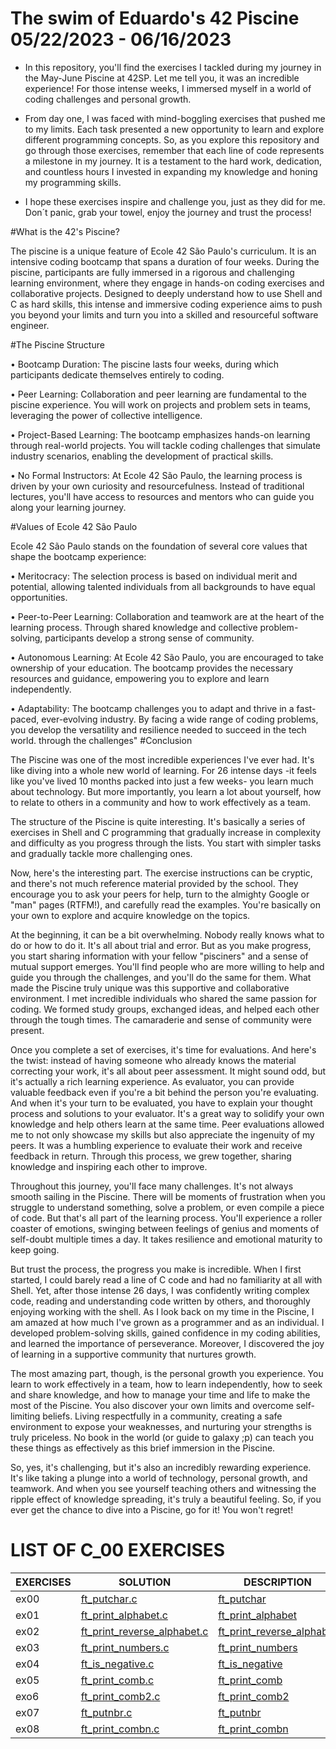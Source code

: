# The swim of Eduardo's 42 Piscine  05/22/2023 - 06/16/2023 

- In this repository, you'll find the exercises I tackled during my journey in the May-June Piscine at 42SP. Let me tell you, it was an incredible experience! For those intense weeks, I immersed myself in a world of coding challenges and personal growth.
 - From day one, I was faced with mind-boggling exercises that pushed me to my limits. Each task presented a new opportunity to learn and explore different programming concepts. So, as you explore this repository and go through those exercises, remember that each line of code represents a milestone in my journey. It is a testament to the hard work, dedication, and countless hours I invested in expanding my knowledge and honing my programming skills.

- I hope these exercises inspire and challenge you, just as they did for me. Don´t panic, grab your towel, enjoy the journey and trust the process!

#What is the 42's Piscine?

  The piscine is a unique feature of Ecole 42 São Paulo's curriculum. It is an intensive coding bootcamp that spans a duration of four weeks. During the piscine, participants are fully immersed in a rigorous and challenging learning environment, where they engage in hands-on coding exercises and collaborative projects. Designed to deeply understand how to use Shell and C as hard skills, this intense and immersive coding experience aims to push you beyond your limits and turn you into a skilled and resourceful software engineer.

#The Piscine Structure

• Bootcamp Duration: The piscine lasts four weeks, during which participants dedicate themselves entirely to coding.

• Peer Learning: Collaboration and peer learning are fundamental to the piscine experience. You will work on projects and problem sets in teams, leveraging the power of collective intelligence.

• Project-Based Learning: The bootcamp emphasizes hands-on learning through real-world projects. You will tackle coding challenges that simulate industry scenarios, enabling the development of practical skills.

• No Formal Instructors: At Ecole 42 São Paulo, the learning process is driven by your own curiosity and resourcefulness. Instead of traditional lectures, you'll have access to resources and mentors who can guide you along your learning journey.

#Values of Ecole 42 São Paulo

  Ecole 42 São Paulo stands on the foundation of several core values that shape the bootcamp experience:

• Meritocracy: The selection process is based on individual merit and potential, allowing talented individuals from all backgrounds to have equal opportunities.

• Peer-to-Peer Learning: Collaboration and teamwork are at the heart of the learning process. Through shared knowledge and collective problem-solving, participants develop a strong sense of community.

• Autonomous Learning: At Ecole 42 São Paulo, you are encouraged to take ownership of your education. The bootcamp provides the necessary resources and guidance, empowering you to explore and learn independently.

• Adaptability: The bootcamp challenges you to adapt and thrive in a fast-paced, ever-evolving industry. By facing a wide range of coding problems, you develop the versatility and resilience needed to succeed in the tech world.
through the challenges"
#Conclusion

  The Piscine was one of the most incredible experiences I've ever had. It's like diving into a whole new world of learning. For 26 intense days -it feels like you've lived 10 months packed into just a few weeks- you learn much about technology. But more importantly, you learn a lot about yourself, how to relate to others in a community and how to work effectively as a team.

  The structure of the Piscine is quite interesting. It's basically a series of exercises in Shell and C programming that gradually increase in complexity and difficulty as you progress through the lists. You start with simpler tasks and gradually tackle more challenging ones.

  Now, here's the interesting part. The exercise instructions can be cryptic, and there's not much reference material provided by the school. They encourage you to ask your peers for help, turn to the almighty Google or "man" pages (RTFM!), and carefully read the examples. You're basically on your own to explore and acquire knowledge on the topics.

  At the beginning, it can be a bit overwhelming. Nobody really knows what to do or how to do it. It's all about trial and error. But as you make progress, you start sharing information with your fellow "pisciners" and a sense of mutual support emerges. You'll find people who are more willing to help and guide you through the challenges, and you'll do the same for them. What made the Piscine truly unique was this supportive and collaborative environment. I met incredible individuals who shared the same passion for coding. We formed study groups, exchanged ideas, and helped each other through the tough times. The camaraderie and sense of community were present.

  Once you complete a set of exercises, it's time for evaluations. And here's the twist: instead of having someone who already knows the material correcting your work, it's all about peer assessment. It might sound odd, but it's actually a rich learning experience. As evaluator, you can provide valuable feedback even if you're a bit behind the person you're evaluating. And when it's your turn to be evaluated, you have to explain your thought process and solutions to your evaluator. It's a great way to solidify your own knowledge and help others learn at the same time. Peer evaluations allowed me to not only showcase my skills but also appreciate the ingenuity of my peers. It was a humbling experience to evaluate their work and receive feedback in return. Through this process, we grew together, sharing knowledge and inspiring each other to improve.

  Throughout this journey, you'll face many challenges. It's not always smooth sailing in the Piscine. There will be moments of frustration when you struggle to understand something, solve a problem, or even compile a piece of code. But that's all part of the learning process. You'll experience a roller coaster of emotions, swinging between feelings of genius and moments of self-doubt multiple times a day. It takes resilience and emotional maturity to keep going.

  But trust the process, the progress you make is incredible. When I first started, I could barely read a line of C code and had no familiarity at all with Shell. Yet, after those intense 26 days, I was confidently writing complex code, reading and understanding code written by others, and thoroughly enjoying working with the shell. As I look back on my time in the Piscine, I am amazed at how much I've grown as a programmer and as an individual. I developed problem-solving skills, gained confidence in my coding abilities, and learned the importance of perseverance. Moreover, I discovered the joy of learning in a supportive community that nurtures growth.

  The most amazing part, though, is the personal growth you experience. You learn to work effectively in a team, how to learn independently, how to seek and share knowledge, and how to manage your time and life to make the most of the Piscine. You also discover your own limits and overcome self-limiting beliefs. Living respectfully in a community, creating a safe environment to expose your weaknesses, and nurturing your strengths is truly priceless. No book in the world (or guide to galaxy ;p) can teach you these things as effectively as this brief immersion in the Piscine.

  So, yes, it's challenging, but it's also an incredibly rewarding experience. It's like taking a plunge into a world of technology, personal growth, and teamwork. And when you see yourself teaching others and witnessing the ripple effect of knowledge spreading, it's truly a beautiful feeling. So, if you ever get the chance to dive into a Piscine, go for it! You won't regret!

   # LIST OF C_00 EXERCISES

   | EXERCISES | SOLUTION                                                          | DESCRIPTION                                   |
   |-----------|-------------------------------------------------------------------|-----------------------------------------------|
   | ex00      | [ft_putchar.c](./ex00/ft_putchar.c)                               | [ft_putchar](./ex00/readme.md)                |
   | ex01      | [ft_print_alphabet.c](./ex01/ft_print_alphabet.c)                 | [ft_print_alphabet](./ex01/readme.md)         |
   | ex02      | [ft_print_reverse_alphabet.c](./ex02/ft_print_reverse_alphabet.c) | [ft_print_reverse_alphabet](./ex02/readme.md) |
   | ex03      | [ft_print_numbers.c](./ex03/ft_print_numbers.c)                   | [ft_print_numbers](./ex03/readme.md)          |
   | ex04      | [ft_is_negative.c](./ex04/ft_is_negative.c)                       | [ft_is_negative](./ex04/readme.md)            |
   | ex05      | [ft_print_comb.c](./ex05/ft_print_comb.c)                         | [ft_print_comb](./ex05/readme.md)             |
   | exo6      | [ft_print_comb2.c](./ex06/ft_print_comb2.c)                       | [ft_print_comb2](./ex06/readme.md)            |
   | ex07      | [ft_putnbr.c](./ex07/ft_putnbr.c)                                 | [ft_putnbr](./ex07/readme.md)                 |
   |  ex08      | [ft_print_combn.c](./ex08/ft_print_combn.c)                       | [ft_print_combn](./ex08/readme.md)            |
